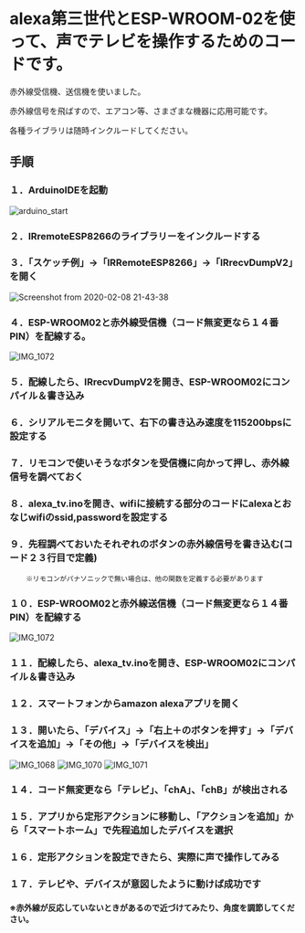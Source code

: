 
# alexa第三世代とESP-WROOM-02を使って、声でテレビを操作するためのコードです。

赤外線受信機、送信機を使いました。

赤外線信号を飛ばすので、エアコン等、さまざまな機器に応用可能です。

各種ライブラリは随時インクルードしてください。

## 手順
### １．ArduinoIDEを起動
![arduino_start](https://user-images.githubusercontent.com/55695847/74086018-5184f400-4ac2-11ea-83ca-975005b63a1b.jpeg)

### ２．IRremoteESP8266のライブラリーをインクルードする

### ３．「スケッチ例」→「IRRemoteESP8266」→「IRrecvDumpV2」を開く
![Screenshot from 2020-02-08 21-43-38](https://user-images.githubusercontent.com/55695847/74086888-ae84a800-4aca-11ea-8d6b-40d71347b22c.png)



### ４．ESP-WROOM02と赤外線受信機（コード無変更なら１４番PIN）を配線する。
![IMG_1072](https://user-images.githubusercontent.com/55695847/74086903-cceaa380-4aca-11ea-8ab5-681e9f16dd13.jpg)



### ５．配線したら、IRrecvDumpV2を開き、ESP-WROOM02にコンパイル＆書き込み

### ６．シリアルモニタを開いて、右下の書き込み速度を115200bpsに設定する

### ７．リモコンで使いそうなボタンを受信機に向かって押し、赤外線信号を調べておく

### ８．alexa_tv.inoを開き、wifiに接続する部分のコードにalexaとおなじwifiのssid,passwordを設定する

### ９．先程調べておいたそれぞれのボタンの赤外線信号を書き込む(コード２３行目で定義)
        ※リモコンがパナソニックで無い場合は、他の関数を定義する必要があります
        
### １０．ESP-WROOM02と赤外線送信機（コード無変更なら１４番PIN）を配線する
![IMG_1072](https://user-images.githubusercontent.com/55695847/74086741-37024900-4ac9-11ea-87fc-28b9b56e77fc.jpg)


### １１．配線したら、alexa_tv.inoを開き、ESP-WROOM02にコンパイル＆書き込み

### １２．スマートフォンからamazon alexaアプリを開く

### １３．開いたら、「デバイス」→「右上＋のボタンを押す」→「デバイスを追加」→「その他」→「デバイスを検出」
![IMG_1068](https://user-images.githubusercontent.com/55695847/74086752-69ac4180-4ac9-11ea-8a5f-23606e1a6259.jpg)
![IMG_1070](https://user-images.githubusercontent.com/55695847/74086764-847eb600-4ac9-11ea-919e-e0d093a92710.jpg)
![IMG_1071](https://user-images.githubusercontent.com/55695847/74086768-8fd1e180-4ac9-11ea-9336-778a68b430d2.jpg)

### １４．コード無変更なら「テレビ」、「chA」、「chB」が検出される

### １５．アプリから定形アクションに移動し、「アクションを追加」から「スマートホーム」で先程追加したデバイスを選択

### １６．定形アクションを設定できたら、実際に声で操作してみる

### １７．テレビや、デバイスが意図したように動けば成功です

#### ※赤外線が反応していないときがあるので近づけてみたり、角度を調節してください。

